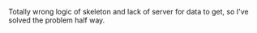 Totally wrong logic of skeleton and lack of server for data to get, so I've solved the problem half way.